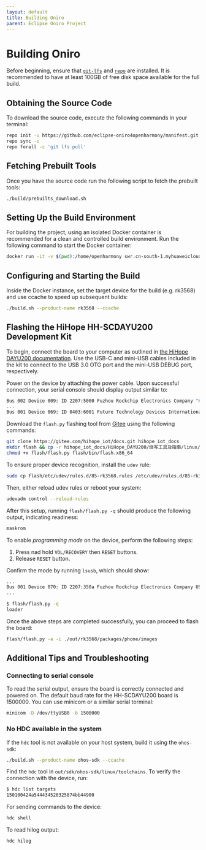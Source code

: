 ```yaml
---
layout: default
title: Building Oniro
parent: Eclipse Oniro Project
---
```


# Building Oniro

Before beginning, ensure that [`git-lfs`](https://docs.github.com/en/repositories/working-with-files/managing-large-files/installing-git-large-file-storage) and [`repo`](https://gerrit.googlesource.com/git-repo) are installed. It is recommended to have at least 100GB of free disk space available for the full build.

## Obtaining the Source Code

To download the source code, execute the following commands in your terminal:

```bash
repo init -u https://github.com/eclipse-oniro4openharmony/manifest.git -b OpenHarmony-4.0-Release --no-repo-verify
repo sync -c
repo forall -c 'git lfs pull'
```

## Fetching Prebuilt Tools

Once you have the source code run the following script to fetch the prebuilt tools:

```bash
./build/prebuilts_download.sh
```

## Setting Up the Build Environment

For building the project, using an isolated Docker container is recommended for a clean and controlled build environment. Run the following command to start the Docker container:

```bash
docker run -it -v $(pwd):/home/openharmony swr.cn-south-1.myhuaweicloud.com/openharmony-docker/docker_oh_standard:3.2

```

## Configuring and Starting the Build

Inside the Docker instance, set the target device for the build (e.g. rk3568)
and use ccache to speed up subsequent builds:

```bash
./build.sh --product-name rk3568 --ccache
```

## Flashing the HiHope HH-SCDAYU200 Development Kit

To begin, connect the board to your computer as outlined in [the HiHope DAYU200 documentation](https://gitee.com/hihope_iot/docs/blob/master/HiHope_DAYU200/docs/%E7%83%A7%E5%BD%95%E6%8C%87%E5%AF%BC%E6%96%87%E6%A1%A3.md). Use the USB-C and mini-USB cables included in the kit to connect to the USB 3.0 OTG port and the mini-USB DEBUG port, respectively.

Power on the device by attaching the power cable. Upon successful connection, your serial console should display output similar to:

```bash
Bus 002 Device 009: ID 2207:5000 Fuzhou Rockchip Electronics Company "HDC Device"
...
Bus 001 Device 069: ID 0403:6001 Future Technology Devices International, Ltd FT232 Serial (UART) IC
```

Download the `flash.py` flashing tool from [Gitee](https://gitee.com/hihope_iot/docs/tree/master/HiHope_DAYU200/%E7%83%A7%E5%86%99%E5%B7%A5%E5%85%B7%E5%8F%8A%E6%8C%87%E5%8D%97/linux) using the following commands:

```bash
git clone https://gitee.com/hihope_iot/docs.git hihope_iot_docs
mkdir flash && cp -r hihope_iot_docs/HiHope_DAYU200/烧写工具及指南/linux/* flash/
chmod +x flash/flash.py flash/bin/flash.x86_64
```

To ensure proper device recognition, install the `udev` rule:

```bash
sudo cp flash/etc/udev/rules.d/85-rk3568.rules /etc/udev/rules.d/85-rk3568.rules
```
Then, either reload udev rules or reboot your system:

```bash
udevadm control --reload-rules
````

After this setup, running `flash/flash.py -q` should produce the following output, indicating readiness:

```bash
maskrom
```

To enable *programming mode* on the device, perform the following steps:

 1. Press nad hold `VOL/RECOVERY` then `RESET` buttons.
 2. Release `RESET` button. 
  
Confirm the mode by running `lsusb`, which should show:

```bash
...
Bus 001 Device 070: ID 2207:350a Fuzhou Rockchip Electronics Company USB download gadget
...

$ flash/flash.py -q
loader
```

Once the above steps are completed successfully, you can proceed to flash the board:

```bash
flash/flash.py -a -i ./out/rk3568/packages/phone/images
```

## Additional Tips and Troubleshooting

### Connecting to serial console

To read the serial output, ensure the board is correctly connected and powered on. The default baud rate for the HH-SCDAYU200 board is 1500000. You can use minicom or a similar serial terminal:

```bash
minicom -D /dev/ttyUSB0 -b 1500000
```

### No HDC available in the system

If the `hdc` tool is not available on your host system, build it using the `ohos-sdk`:

```bash
./build.sh --product-name ohos-sdk --ccache
```

Find the `hdc` tool in `out/sdk/ohos-sdk/linux/toolchains`. To verify the connection with the device, run:

```bash
$ hdc list targets
150100424a544434520325874bb44900
```

For sending commands to the device:

```bash
hdc shell
```

To read hilog output:

```bash
hdc hilog
```
